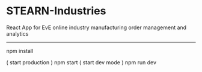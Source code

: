 # STEARN-Industries
React App for EvE online industry manufacturing order management and analytics

------------------------------------------------------------------------------
npm install

( start production )
npm start 
( start dev mode )
npm run dev

